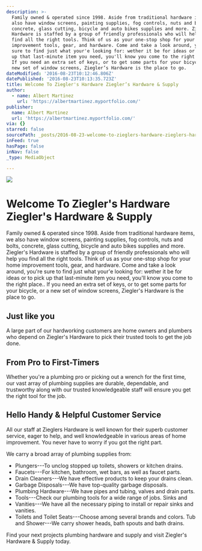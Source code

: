 ```yaml
---
description: >-
  Family owned & operated since 1998. Aside from traditional hardware items, we
  also have window screens, painting supplies, fog controls, nuts and bolts,
  concrete, glass cutting, bicycle and auto bikes supplies and more. Ziegler’s
  Hardware is staffed by a group of friendly professionals who will help you
  find all the right tools. Think of us as your one-stop shop for your home
  improvement tools, gear, and hardware. Come and take a look around, you're
  sure to find just what your'e looking for: wether it be for ideas or to pick
  up that last-minute item you need, you'll know you come to the right place..
  If you need an extra set of keys, or to get some parts for your bicycle, or a
  new set of window screens, Ziegler’s Hardware is the place to go.
dateModified: '2016-08-23T10:12:46.806Z'
datePublished: '2016-08-23T10:13:35.723Z'
title: Welcome To Ziegler's Hardware Ziegler’s Hardware & Supply
author:
  - name: Albert Martinez
    url: 'https://albertmartinez.myportfolio.com/'
publisher:
  name: Albert Martinez
  url: 'https://albertmartinez.myportfolio.com/'
via: {}
starred: false
sourcePath: _posts/2016-08-23-welcome-to-zieglers-hardware-zieglers-hardware-and-supply.md
inFeed: true
hasPage: false
inNav: false
_type: MediaObject

---
```

![](https://the-grid-user-content.s3-us-west-2.amazonaws.com/8cc87f51-c273-45fd-b0ac-728e628ba339.png)

# **Welcome To Ziegler's Hardware Ziegler's Hardware & Supply**

Family owned & operated since 1998\. Aside from traditional hardware items, we also have window screens, painting supplies, fog controls, nuts and bolts, concrete, glass cutting, bicycle and auto bikes supplies and more. Ziegler's Hardware is staffed by a group of friendly professionals who will help you find all the right tools. Think of us as your one-stop shop for your home improvement tools, gear, and hardware. Come and take a look around, you're sure to find just what your'e looking for: wether it be for ideas or to pick up that last-minute item you need, you'll know you come to the right place.. If you need an extra set of keys, or to get some parts for your bicycle, or a new set of window screens, Ziegler's Hardware is the place to go.

## **Just like you**

A large part of our hardworking customers are home owners and plumbers who depend on Ziegler's Hardware to pick their trusted tools to get the job done.

## **From Pro to First-Timers**

Whether you're a plumbing pro or picking out a wrench for the first time, our vast array of plumbing supplies are durable, dependable, and trustworthy along with our trusted knowledgeable staff will ensure you get the right tool for the job.

## **Hello Handy & Helpful Customer Service**

All our staff at Zieglers Hardware is well known for their superb customer service, eager to help, and well knowledgeable in various areas of home improvement. You never have to worry if you got the right part.

We carry a broad array of plumbing supplies from:

* Plungers---To unclog stopped up toilets, showers or kitchen drains.
* Faucets---For kitchen, bathroom, wet bars, as well as faucet parts.
* Drain Cleaners---We have effective products to keep your drains clean.
* Garbage Disposals---We have top-quality garbage disposals.
* Plumbing Hardware---We have pipes and tubing, valves and drain parts.
* Tools---Check our plumbing tools for a wide range of jobs. Sinks and
* Vanities---We have all the necessary piping to install or repair sinks and vanities.
* Toilets and Toilet Seats---Choose among several brands and colors. Tub and Shower---We carry shower heads, bath spouts and bath drains.

Find your next projects plumbing hardware and supply and visit Ziegler's Hardware & Supply today.
